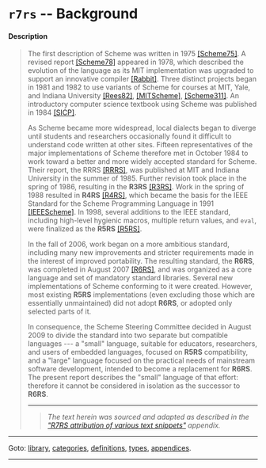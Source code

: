 

<a id='appendix__r7rs__background'></a>

# `r7rs` -- Background


#### Description

> The first description of Scheme was written in
> 1975 [[Scheme75]](#errors).  A revised report [[Scheme78]](#errors)
> appeared in 1978, which described the evolution
> of the language as its MIT implementation was upgraded to support an
> innovative compiler [[Rabbit]](#errors).  Three distinct projects began in
> 1981 and 1982 to use variants of Scheme for courses at MIT, Yale, and
> Indiana University [[Rees82]](#errors), [[MITScheme]](#errors), [[Scheme311]](#errors).  An introductory
> computer science textbook using Scheme was published in
> 1984 [[SICP]](#errors).
> 
> As Scheme became more widespread,
> local dialects began to diverge until students and researchers
> occasionally found it difficult to understand code written at other
> sites.
> Fifteen representatives of the major implementations of Scheme therefore
> met in October 1984 to work toward a better and more widely accepted
> standard for Scheme.
> Their report, the RRRS [[RRRS]](#errors),
> was published at MIT and Indiana University in the summer of 1985.
> Further revision took place in the spring of 1986, resulting in the
> __R3RS__ [[R3RS]](#errors).
> Work in the spring of 1988 resulted in __R4RS__ [[R4RS]](#errors),
> which became the basis for the
> IEEE Standard for the Scheme Programming Language in 1991 [[IEEEScheme]](#errors).
> In 1998, several additions to the IEEE standard, including high-level
> hygienic macros, multiple return values, and `eval`, were finalized
> as the __R5RS__ [[R5RS]](#errors).
> 
> In the fall of 2006, work began on a more ambitious standard,
> including many new improvements and stricter requirements made in the
> interest of improved portability.  The resulting standard, the
> __R6RS__, was completed in August 2007 [[R6RS]](#errors), and was organized
> as a core language and set of mandatory standard libraries.
> Several new implementations of Scheme conforming to it were created.
> However, most existing __R5RS__ implementations (even excluding those
> which are essentially unmaintained) did not adopt __R6RS__, or adopted
> only selected parts of it.
> 
> In consequence, the Scheme Steering Committee decided in August 2009 to divide the
> standard into two separate but compatible languages --- a "small"
> language, suitable for educators, researchers, and users of embedded languages,
> focused on __R5RS__ compatibility, and a "large" language focused
> on the practical needs of mainstream software development,
> intended to become a replacement for __R6RS__.
> The present report describes the "small" language of that effort:
> therefore it cannot be considered in isolation as the successor
> to __R6RS__.
> 
> 
> ----
> > *The text herein was sourced and adapted as described in the ["R7RS attribution of various text snippets"](../../r7rs/appendices/attribution.md#appendix__r7rs__attribution) appendix.*

----

Goto: [library](../../r7rs/_index.md#library__r7rs), [categories](../../r7rs/categories/_index.md#toc__r7rs__categories), [definitions](../../r7rs/definitions/_index.md#toc__r7rs__definitions), [types](../../r7rs/types/_index.md#toc__r7rs__types), [appendices](../../r7rs/appendices/_index.md#toc__r7rs__appendices).

----

